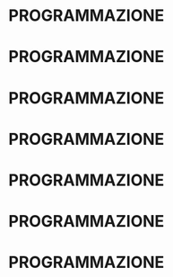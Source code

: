 # PROGRAMMAZIONE
# PROGRAMMAZIONE
# PROGRAMMAZIONE
# PROGRAMMAZIONE
# PROGRAMMAZIONE
# PROGRAMMAZIONE
# PROGRAMMAZIONE
